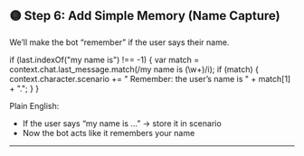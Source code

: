 ## 🟡 Step 6: Add Simple Memory (Name Capture)

We’ll make the bot “remember” if the user says their name.

if (last.indexOf("my name is") !== -1) {
var match = context.chat.last\_message.match(/my name is (\w+)/i);
if (match) {
context.character.scenario += " Remember: the user’s name is " + match\[1] + ".";
}
}

Plain English:

* If the user says “my name is …” → store it in scenario
* Now the bot acts like it remembers your name

---
